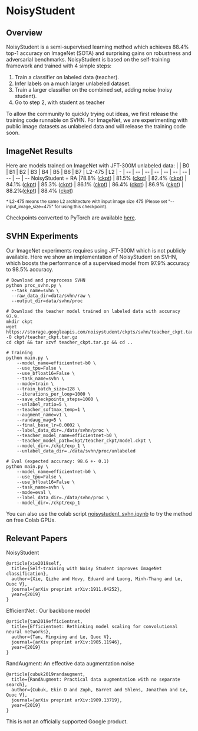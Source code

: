 # NoisyStudent

## Overview

NoisyStudent is a semi-supervised learning method which achieves 88.4% top-1 accuracy on ImageNet (SOTA) and surprising gains on robustness and adversarial benchmarks.
NoisyStudent is based on the self-training framework and trained with 4 simple steps:
1. Train a classifier on labeled data (teacher).
2. Infer labels on a much larger unlabeled dataset.
3. Train a larger classifier on the combined set, adding noise (noisy student).
4. Go to step 2, with student as teacher

To allow the community to quickly trying out ideas, we first release the training code runnable on SVHN.
For ImageNet, we are experimenting with public image datasets as unlabeled data and will release the
training code soon.


## ImageNet Results

Here are models trained on ImageNet with JFT-300M unlabeled data:
|   | B0 | B1 | B2 | B3 | B4 | B5 | B6 | B7 | L2-475 | L2 
| - | -- | -- | -- | -- | -- | -- | -- | -- | --     | -- 
NoisyStudent + RA |78.8% ([ckpt](https://storage.googleapis.com/cloud-tpu-checkpoints/efficientnet/noisystudent/noisy_student_efficientnet-b0.tar.gz)) | 81.5% ([ckpt](https://storage.googleapis.com/cloud-tpu-checkpoints/efficientnet/noisystudent/noisy_student_efficientnet-b1.tar.gz)) | 82.4% ([ckpt](https://storage.googleapis.com/cloud-tpu-checkpoints/efficientnet/noisystudent/noisy_student_efficientnet-b2.tar.gz)) | 84.1% ([ckpt](https://storage.googleapis.com/cloud-tpu-checkpoints/efficientnet/noisystudent/noisy_student_efficientnet-b3.tar.gz)) | 85.3% ([ckpt](https://storage.googleapis.com/cloud-tpu-checkpoints/efficientnet/noisystudent/noisy_student_efficientnet-b4.tar.gz)) | 86.1% ([ckpt](https://storage.googleapis.com/cloud-tpu-checkpoints/efficientnet/noisystudent/noisy_student_efficientnet-b5.tar.gz)) | 86.4% ([ckpt](https://storage.googleapis.com/cloud-tpu-checkpoints/efficientnet/noisystudent/noisy_student_efficientnet-b6.tar.gz)) | 86.9% ([ckpt](https://storage.googleapis.com/cloud-tpu-checkpoints/efficientnet/noisystudent/noisy_student_efficientnet-b7.tar.gz)) | 88.2%([ckpt](https://storage.googleapis.com/cloud-tpu-checkpoints/efficientnet/noisystudent/noisy_student_efficientnet-l2_475.tar.gz)) | 88.4% ([ckpt](https://storage.googleapis.com/cloud-tpu-checkpoints/efficientnet/noisystudent/noisy_student_efficientnet-l2.tar.gz))

<sup>* L2-475 means the same L2 architecture with input image size 475 (Please set "--input_image_size=475" for using this checkpoint). </sup>

Checkpoints converted to PyTorch are available [here](https://github.com/rwightman/gen-efficientnet-pytorch).

## SVHN Experiments
Our ImageNet experiments requires using JFT-300M which is not publicly
available. Here we show an implementation of NoisyStudent on SVHN, which boosts the performance of a
supervised model from 97.9% accuracy to 98.5% accuracy.

```shell
# Download and preprocess SVHN
python proc_svhn.py \
  --task_name=svhn \
  --raw_data_dir=data/svhn/raw \
  --output_dir=data/svhn/proc

# Download the teacher model trained on labeled data with accuracy 97.9.
mkdir ckpt
wget https://storage.googleapis.com/noisystudent/ckpts/svhn/teacher_ckpt.tar.gz -O ckpt/teacher_ckpt.tar.gz
cd ckpt && tar xzvf teacher_ckpt.tar.gz && cd ..

# Training
python main.py \
    --model_name=efficientnet-b0 \
    --use_tpu=False \
    --use_bfloat16=False \
    --task_name=svhn \
    --mode=train \
    --train_batch_size=128 \
    --iterations_per_loop=1000 \
    --save_checkpoints_steps=1000 \
    --unlabel_ratio=5 \
    --teacher_softmax_temp=1 \
    --augment_name=v1 \
    --randaug_mag=5 \
    --final_base_lr=0.0002 \
    --label_data_dir=./data/svhn/proc \
    --teacher_model_name=efficientnet-b0 \
    --teacher_model_path=ckpt/teacher_ckpt/model.ckpt \
    --model_dir=./ckpt/exp_1 \
    --unlabel_data_dir=./data/svhn/proc/unlabeled

# Eval (expected accuracy: 98.6 +- 0.1)
python main.py \
    --model_name=efficientnet-b0 \
    --use_tpu=False \
    --use_bfloat16=False \
    --task_name=svhn \
    --mode=eval \
    --label_data_dir=./data/svhn/proc \
    --model_dir=./ckpt/exp_1
```

You can also use the colab script [noisystudent_svhn.ipynb](https://github.com/google-research/noisystudent/blob/master/noisystudent_svhn.ipynb) to try the method on free Colab GPUs. 

## Relevant Papers 

NoisyStudent
```
@article{xie2019self,
  title={Self-training with Noisy Student improves ImageNet classification},
  author={Xie, Qizhe and Hovy, Eduard and Luong, Minh-Thang and Le, Quoc V},
  journal={arXiv preprint arXiv:1911.04252},
  year={2019}
}
```

EfficientNet : Our backbone model 
```
@article{tan2019efficientnet,
  title={Efficientnet: Rethinking model scaling for convolutional neural networks},
  author={Tan, Mingxing and Le, Quoc V},
  journal={arXiv preprint arXiv:1905.11946},
  year={2019}
}
```

RandAugment: An effective data augmentation noise 
```
@article{cubuk2019randaugment,
  title={RandAugment: Practical data augmentation with no separate search},
  author={Cubuk, Ekin D and Zoph, Barret and Shlens, Jonathon and Le, Quoc V},
  journal={arXiv preprint arXiv:1909.13719},
  year={2019}
}
```

This is not an officially supported Google product.
